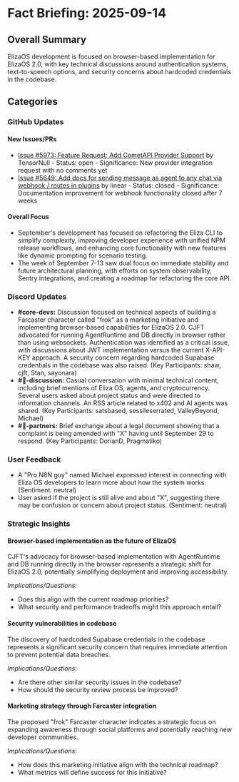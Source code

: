 # Fact Briefing: 2025-09-14

## Overall Summary
ElizaOS development is focused on browser-based implementation for ElizaOS 2.0, with key technical discussions around authentication systems, text-to-speech options, and security concerns about hardcoded credentials in the codebase.

## Categories

### GitHub Updates

#### New Issues/PRs
- [Issue #5973: Feature Request: Add CometAPI Provider Support](https://github.com/elizaOS/eliza/issues/5973) by TensorNull - Status: open - Significance: New provider integration request with no comments yet
- [Issue #5649: Add docs for sending message as agent to any chat via webhook / routes in plugins](https://github.com/elizaOS/eliza/issues/5649) by linear - Status: closed - Significance: Documentation improvement for webhook functionality closed after 7 weeks

#### Overall Focus
- September's development has focused on refactoring the Eliza CLI to simplify complexity, improving developer experience with unified NPM release workflows, and enhancing core functionality with new features like dynamic prompting for scenario testing.
- The week of September 7-13 saw dual focus on immediate stability and future architectural planning, with efforts on system observability, Sentry integrations, and creating a roadmap for refactoring the core API.

### Discord Updates
- **#core-devs:** Discussion focused on technical aspects of building a Farcaster character called "frok" as a marketing initiative and implementing browser-based capabilities for ElizaOS 2.0. CJFT advocated for running AgentRuntime and DB directly in browser rather than using websockets. Authentication was identified as a critical issue, with discussions about JWT implementation versus the current X-API-KEY approach. A security concern regarding hardcoded Supabase credentials in the codebase was also raised. (Key Participants: shaw, cjft, Stan, sayonara)
- **#💬-discussion:** Casual conversation with minimal technical content, including brief mentions of Eliza OS, agents, and cryptocurrency. Several users asked about project status and were directed to information channels. An RSS article related to x402 and AI agents was shared. (Key Participants: satsbased, sessileserrated, ValleyBeyond, Michael)
- **#🥇-partners:** Brief exchange about a legal document showing that a complaint is being amended with "X" having until September 29 to respond. (Key Participants: DorianD, Pragmatiko)

### User Feedback
- A "Pro N8N guy" named Michael expressed interest in connecting with Eliza OS developers to learn more about how the system works. (Sentiment: neutral)
- User asked if the project is still alive and about "X", suggesting there may be confusion or concern about project status. (Sentiment: neutral)

### Strategic Insights

#### Browser-based implementation as the future of ElizaOS
CJFT's advocacy for browser-based implementation with AgentRuntime and DB running directly in the browser represents a strategic shift for ElizaOS 2.0, potentially simplifying deployment and improving accessibility.

*Implications/Questions:*
  - Does this align with the current roadmap priorities?
  - What security and performance tradeoffs might this approach entail?

#### Security vulnerabilities in codebase
The discovery of hardcoded Supabase credentials in the codebase represents a significant security concern that requires immediate attention to prevent potential data breaches.

*Implications/Questions:*
  - Are there other similar security issues in the codebase?
  - How should the security review process be improved?

#### Marketing strategy through Farcaster integration
The proposed "frok" Farcaster character indicates a strategic focus on expanding awareness through social platforms and potentially reaching new developer communities.

*Implications/Questions:*
  - How does this marketing initiative align with the technical roadmap?
  - What metrics will define success for this initiative?